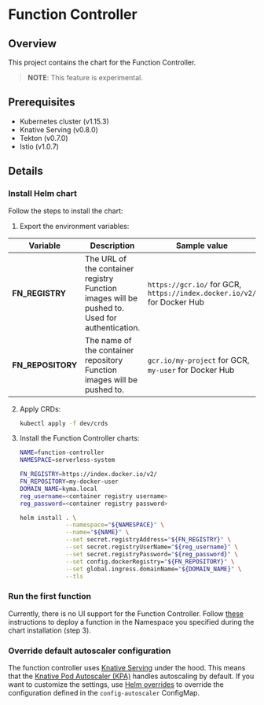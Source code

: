 # Function Controller

## Overview

This project contains the chart for the Function Controller.

>**NOTE**: This feature is experimental.

## Prerequisites

- Kubernetes cluster (v1.15.3)
- Knative Serving (v0.8.0)
- Tekton (v0.7.0)
- Istio (v1.0.7)

## Details

### Install Helm chart

Follow the steps to install the chart:

1. Export the environment variables:

| Variable        | Description | Sample value | 
| --------------- | ----------- | --------|
| **FN_REGISTRY**   | The URL of the container registry Function images will be pushed to. Used for authentication.  | `https://gcr.io/` for GCR, `https://index.docker.io/v2/` for Docker Hub|
| **FN_REPOSITORY** | The name of the container repository Function images will be pushed to. | `gcr.io/my-project` for GCR, `my-user` for Docker Hub |

2. Apply CRDs:

    ```bash
    kubectl apply -f dev/crds
    ```

3. Install the Function Controller charts:

    ```bash
    NAME=function-controller
    NAMESPACE=serverless-system
    
    FN_REGISTRY=https://index.docker.io/v2/
    FN_REPOSITORY=my-docker-user
    DOMAIN_NAME=kyma.local
    reg_username=<container registry username>
    reg_password=<container registry password>
    
    helm install . \
                 --namespace="${NAMESPACE}" \
                 --name="${NAME}" \
                 --set secret.registryAddress="${FN_REGISTRY}" \
                 --set secret.registryUserName="${reg_username}" \
                 --set secret.registryPassword="${reg_password}" \
                 --set config.dockerRegistry="${FN_REPOSITORY}" \
                 --set global.ingress.domainName="${DOMAIN_NAME}" \
                 --tls
    ```

### Run the first function

Currently, there is no UI support for the Function Controller. Follow [these](https://github.com/kyma-project/kyma/blob/master/components/function-controller/README.md#create-a-sample-hello-world-function) instructions to deploy a function in the Namespace you specified during the chart installation (step 3).

### Override default autoscaler configuration

The function controller uses [Knative Serving](https://github.com/kyma-project/kyma/tree/master/resources/knative-serving) under the hood. This means that the [Knative Pod Autoscaler (KPA)](https://knative.dev/docs/serving/configuring-the-autoscaler/) handles autoscaling by default. If you want to customize the settings, use [Helm overrides](https://kyma-project.io/docs/#configuration-helm-overrides-for-kyma-installation) to override the configuration defined in the `config-autoscaler` ConfigMap.
